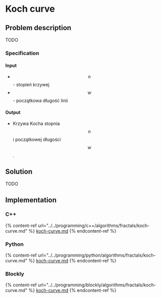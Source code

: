 # Koch curve

## Problem description

TODO

### Specification

#### Input

* $$n$$ - stopień krzywej
* $$w$$ - początkowa długość linii

#### Output

* Krzywa Kocha stopnia $$n$$ i początkowej długości $$w$$.

## Solution

TODO

## Implementation

### C++

{% content-ref url="../../programming/c++/algorithms/fractals/koch-curve.md" %}
[koch-curve.md](../../programming/c++/algorithms/fractals/koch-curve.md)
{% endcontent-ref %}

### Python

{% content-ref url="../../programming/python/algorithms/fractals/koch-curve.md" %}
[koch-curve.md](../../programming/python/algorithms/fractals/koch-curve.md)
{% endcontent-ref %}

### Blockly

{% content-ref url="../../programming/blockly/algorithms/fractals/koch-curve.md" %}
[koch-curve.md](../../programming/blockly/algorithms/fractals/koch-curve.md)
{% endcontent-ref %}
